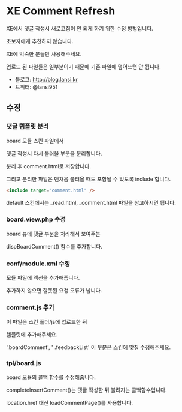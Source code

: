 # XE Comment Refresh
XE에서 댓글 작성시 새로고침이 안 되게 하기 위한 수정 방법입니다.

초보자에게 추천하지 않습니다.

XE에 익숙한 분들만 사용해주세요.

업로드 된 파일들은 일부분이기 때문에 기존 파일에 덮어쓰면 안 됩니다.

* 블로그: http://blog.lansi.kr
* 트위터: @lansi951

## 수정
### 댓글 템플릿 분리
board 모듈 스킨 파일에서 

댓글 작성시 다시 불러올 부분을 분리합니다.

분리 후 comment.html로 저장합니다.

그리고 분리한 파일은 맨처음 불러올 때도 포함될 수 있도록 include 합니다.

```html
<include target="comment.html" />
```

default 스킨에서는 _read.html, _comment.html 파일을 참고하시면 됩니다.

### board.view.php 수정
board 뷰에 댓글 부분을 처리해서 보여주는

dispBoardComment() 함수를 추가합니다.

### conf/module.xml 수정
모듈 파일에 액션을 추가해줍니다.

추가하지 않으면 잘못된 요청 오류가 납니다.

### comment.js 추가
이 파일은 스킨 폴더/js에 업로드한 뒤

템플릿에 추가해주세요.

'.boardComment', ' .feedbackList' 이 부분은 스킨에 맞춰 수정해주세요.

### tpl/board.js
board 모듈의 콜백 함수를 수정해줍니다.

completeInsertComment()는 댓글 작성한 뒤 불려지는 콜백함수입니다.

location.href 대신 loadCommentPage()를 사용합니다.
